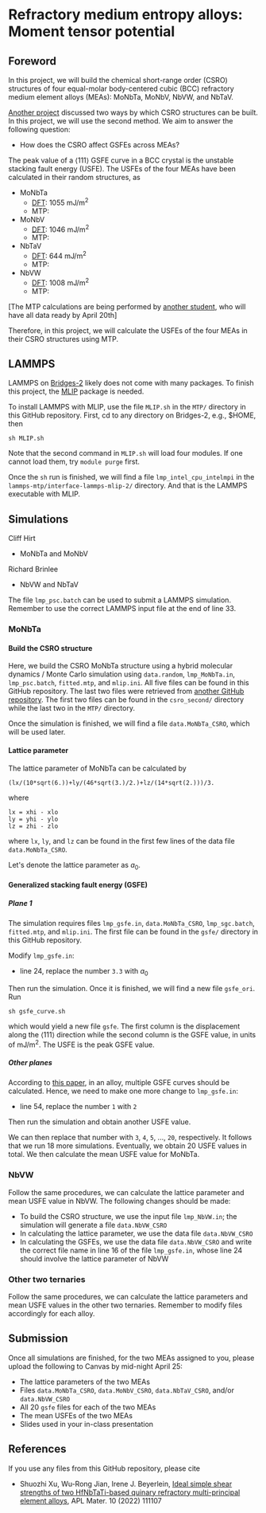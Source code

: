 # Refractory medium entropy alloys: Moment tensor potential

## Foreword

In this project, we will build the chemical short-range order (CSRO) structures of four equal-molar body-centered cubic (BCC) refractory medium element alloys (MEAs): MoNbTa, MoNbV, NbVW, and NbTaV.

[Another project](https://github.com/shuozhixu/CMS_2025) discussed two ways by which CSRO structures can be built. In this project, we will use the second method. We aim to answer the following question:

- How does the CSRO affect GSFEs across MEAs?

The peak value of a $\left<111\right>$ GSFE curve in a BCC crystal is the unstable stacking fault energy (USFE). The USFEs of the four MEAs have been calculated in their random structures, as

- MoNbTa
	- [DFT](https://doi.org/10.3390/modelling5010019): 1055 mJ/m<sup>2</sup>
	- MTP: 
- MoNbV
	- [DFT](https://doi.org/10.1063/5.0157728): 1046 mJ/m<sup>2</sup>
	- MTP: 
- NbTaV
	- [DFT](https://doi.org/10.1016/j.commatsci.2024.112886): 644 mJ/m<sup>2</sup>
	- MTP:
- NbVW
	- [DFT](https://doi.org/10.1063/5.0157728): 1008 mJ/m<sup>2</sup>
	- MTP:

[The MTP calculations are being performed by [another student](https://github.com/shuozhixu/USFE_2025), who will have all data ready by April 20th]

Therefore, in this project, we will calculate the USFEs of the four MEAs in their CSRO structures using MTP.

## LAMMPS

LAMMPS on [Bridges-2](https://www.psc.edu/resources/bridges-2/user-guide/) likely does not come with many packages. To finish this project, the [MLIP](https://mlip.skoltech.ru) package is needed.

To install LAMMPS with MLIP, use the file `MLIP.sh` in the `MTP/` directory in this GitHub repository. First, cd to any directory on Bridges-2, e.g., \$HOME, then

	sh MLIP.sh

Note that the second command in `MLIP.sh` will load four modules. If one cannot load them, try `module purge` first.

Once the `sh` run is finished, we will find a file `lmp_intel_cpu_intelmpi` in the `lammps-mtp/interface-lammps-mlip-2/` directory. And that is the LAMMPS executable with MLIP.

## Simulations

Cliff Hirt

- MoNbTa and MoNbV

Richard Brinlee

- NbVW and NbTaV

The file `lmp_psc.batch` can be used to submit a LAMMPS simulation. Remember to use the correct LAMMPS input file at the end of line 33.

### MoNbTa

#### Build the CSRO structure

Here, we build the CSRO MoNbTa structure using a hybrid molecular dynamics / Monte Carlo simulation using `data.random`, `lmp_MoNbTa.in`, `lmp_psc.batch`, `fitted.mtp`, and `mlip.ini`. All five files can be found in this GitHub repository. The last two files were retrieved from [another GitHub repository](https://github.com/ucsdlxg/MoNbTaVW-ML-interatomic-potential-and-CRSS-ML-model). The first two files can be found in the `csro_second/` directory while the last two in the `MTP/` directory.

Once the simulation is finished, we will find a file `data.MoNbTa_CSRO`, which will be used later.

#### Lattice parameter

The lattice parameter of MoNbTa can be calculated by

	(lx/(10*sqrt(6.))+ly/(46*sqrt(3.)/2.)+lz/(14*sqrt(2.)))/3.
	
where

	lx = xhi - xlo
	ly = yhi - ylo
	lz = zhi - zlo

where `lx`, `ly`, and `lz` can be found in the first few lines of the data file `data.MoNbTa_CSRO`.

Let's denote the lattice parameter as $a_0$.

#### Generalized stacking fault energy (GSFE)

##### Plane 1

The simulation requires files 
`lmp_gsfe.in`, `data.MoNbTa_CSRO`, `lmp_sgc.batch`, `fitted.mtp`, and `mlip.ini`. The first file can be found in the `gsfe/` directory in this GitHub repository.

Modify `lmp_gsfe.in`:

- line 24, replace the number `3.3` with $a_0$

Then run the simulation. Once it is finished, we will find a new file `gsfe_ori`. Run

	sh gsfe_curve.sh

which would yield a new file `gsfe`. The first column is the displacement along the $\left<111\right>$ direction while the second column is the GSFE value, in units of mJ/m<sup>2</sup>. The USFE is the peak GSFE value.

##### Other planes

According to [this paper](http://dx.doi.org/10.1016/j.intermet.2020.106844), in an alloy, multiple GSFE curves should be calculated. Hence, we need to make one more change to `lmp_gsfe.in`:

- line 54, replace the number `1` with `2`

Then run the simulation and obtain another USFE value.

We can then replace that number with `3`, `4`, `5`, ..., `20`, respectively. It follows that we run 18 more simulations. Eventually, we obtain 20 USFE values in total. We then calculate the mean USFE value for MoNbTa.

### NbVW

Follow the same procedures, we can calculate the lattice parameter and mean USFE value in NbVW. The following changes should be made:

- To build the CSRO structure, we use the input file `lmp_NbVW.in`; the simulation will generate a file `data.NbVW_CSRO`
- In calculating the lattice parameter, we use the data file `data.NbVW_CSRO`
- In calculating the GSFEs, we use the data file `data.NbVW_CSRO` and write the correct file name in line 16 of the file `lmp_gsfe.in`, whose line 24 should involve the lattice parameter of NbVW

### Other two ternaries

Follow the same procedures, we can calculate the lattice parameters and mean USFE values in the other two ternaries. Remember to modify files accordingly for each alloy.

## Submission

Once all simulations are finished, for the two MEAs assigned to you, please upload the following to Canvas by mid-night April 25:

- The lattice parameters of the two MEAs
- Files `data.MoNbTa_CSRO`, `data.MoNbV_CSRO`, `data.NbTaV_CSRO`, and/or `data.NbVW_CSRO`
- All 20 `gsfe` files for each of the two MEAs
- The mean USFEs of the two MEAs
- Slides used in your in-class presentation

## References

If you use any files from this GitHub repository, please cite

- Shuozhi Xu, Wu-Rong Jian, Irene J. Beyerlein, [Ideal simple shear strengths of two HfNbTaTi-based quinary refractory multi-principal element alloys](http://dx.doi.org/10.1063/5.0116898), APL Mater. 10 (2022) 111107